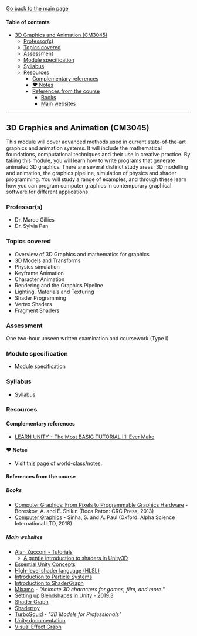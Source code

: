 [Go back to the main page](../../../README.md)

#### Table of contents

- [3D Graphics and Animation (CM3045)](#3d-graphics-and-animation-cm3045)
  - [Professor(s)](#professors)
  - [Topics covered](#topics-covered)
  - [Assessment](#assessment)
  - [Module specification](#module-specification)
  - [Syllabus](#syllabus)
  - [Resources](#resources)
    - [Complementary references](#complementary-references)
    - [:heart: Notes](#heart-notes)
    - [References from the course](#references-from-the-course)
      - [Books](#books)
      - [Main websites](#main-websites)

---

## 3D Graphics and Animation (CM3045)

This module will cover advanced methods used in current state-of-the-art
graphics and animation systems. It will include the mathematical
foundations, computational techniques and their use in creative
practice. By taking this module, you will learn how to write programs
that generate animated 3D graphics. There are several distinct study
areas: 3D modelling and animation, the graphics pipeline, simulation
of physics and shader programming. You will study a range of examples,
and through these learn how you can program computer graphics in
contemporary graphical software for different applications.

### Professor(s)

- Dr. Marco Gillies
- Dr. Sylvia Pan

### Topics covered

- Overview of 3D Graphics and mathematics for graphics
- 3D Models and Transforms
- Physics simulation
- Keyframe Animation
- Character Animation
- Rendering and the Graphics Pipeline
- Lighting, Materials and Texturing
- Shader Programming
- Vertex Shaders
- Fragment Shaders

### Assessment

One two-hour unseen written examination and coursework (Type I)

### Module specification

- [Module specification](https://github.com/world-class/binary-assets/blob/master/modules/module-specification/CM3045_3DGA-Module-Spec.pdf)

### Syllabus

- [Syllabus](https://github.com/world-class/binary-assets/blob/master/modules/syllabi/Syllabus_CM3045_3DGA.pdf)

### Resources

#### Complementary references

- [LEARN UNITY - The Most BASIC TUTORIAL I'll Ever Make](https://www.youtube.com/watch?v=pwZpJzpE2lQ)

#### :heart: Notes

- Visit [this page of world-class/notes](https://github.com/world-class/notes/tree/master/level-6/3d-graphics-and-animation).

#### References from the course

##### Books

- [Computer Graphics: From Pixels to Programmable Graphics Hardware](https://ebookcentral.proquest.com/lib/londonww/detail.action?docID=1438148) - Boreskov, A. and E. Shikin (Boca Raton: CRC Press, 2013)
- [Computer Graphics](https://ebookcentral.proquest.com/lib/londonww/detail.action?docID=5640155) - Sinha, S. and A. Paul (Oxford: Alpha Science International LTD, 2018)

##### Main websites

- [Alan Zucconi - Tutorials](https://www.alanzucconi.com/tutorials/)
  - [A gentle introduction to shaders in Unity3D](https://www.alanzucconi.com/2015/06/10/a-gentle-introduction-to-shaders-in-unity3d/)
- [Essential Unity Concepts](https://learn.unity.com/tutorial/essential-unity-concepts)
- [High-level shader language (HLSL)](https://docs.microsoft.com/en-us/windows/win32/direct3dhlsl/dx-graphics-hlsl)
- [Introduction to Particle Systems](https://learn.unity.com/tutorial/introduction-to-particle-systems#)
- [Introduction to ShaderGraph](https://learn.unity.com/tutorial/introduction-to-shader-graph)
- [Mixamo](https://www.mixamo.com/) - _"Animate 3D characters for games, film, and more."_
- [Setting up Blendshapes in Unity - 2019.3](https://learn.unity.com/tutorial/setting-up-blendshapes-in-unity-2019-3)
- [Shader Graph](https://unity.com/features/shader-graph)
- [Shadertoy](https://www.shadertoy.com/)
- [TurboSquid](https://www.turbosquid.com/) - _"3D Models for Professionals"_
- [Unity documentation](https://docs.unity3d.com/Manual/index.html)
- [Visual Effect Graph](https://unity.com/visual-effect-graph)
